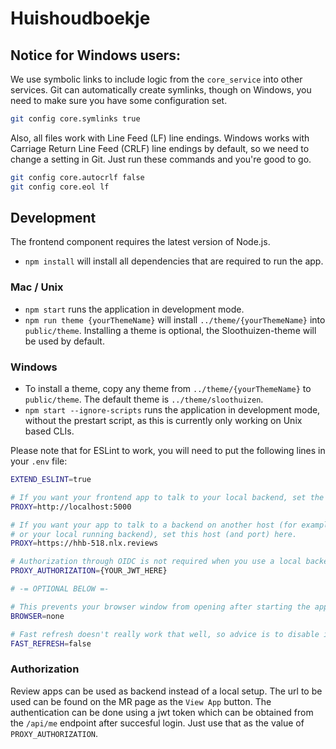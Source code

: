 # Huishoudboekje

## Notice for Windows users:
We use symbolic links to include logic from the `core_service` into other services. 
Git can automatically create symlinks, though on Windows, you need to make sure you have some configuration set.

```bash
git config core.symlinks true
```

Also, all files work with Line Feed (LF) line endings. Windows works with Carriage Return Line Feed (CRLF) line endings by default, so we need to change a setting in Git.
Just run these commands and you're good to go.

```bash
git config core.autocrlf false
git config core.eol lf
```


## Development
The frontend component requires the latest version of Node.js.

- `npm install` will install all dependencies that are required to run the app.

### Mac / Unix
- `npm start` runs the application in development mode.
- `npm run theme {yourThemeName}` will install `../theme/{yourThemeName}` into `public/theme`. 
  Installing a theme is optional, the Sloothuizen-theme will be used by default.

### Windows
- To install a theme, copy any theme from `../theme/{yourThemeName}` to `public/theme`. The default theme is `../theme/sloothuizen`.
- `npm start --ignore-scripts` runs the application in development mode, without the prestart script, as this is currently only working on Unix based CLIs. 

Please note that for ESLint to work, you will need to put the following lines in your `.env` file:

```bash
EXTEND_ESLINT=true

# If you want your frontend app to talk to your local backend, set the URL to it here.
PROXY=http://localhost:5000

# If you want your app to talk to a backend on another host (for example a review branch 
# or your local running backend), set this host (and port) here.
PROXY=https://hhb-518.nlx.reviews

# Authorization through OIDC is not required when you use a local backend in dev mode. For other backends we use a JsonWebToken to authorize directly against the proxy.
PROXY_AUTHORIZATION={YOUR_JWT_HERE}

# -= OPTIONAL BELOW =-

# This prevents your browser window from opening after starting the app.
BROWSER=none 

# Fast refresh doesn't really work that well, so advice is to disable it.
FAST_REFRESH=false
```

### Authorization
Review apps can be used as backend instead of a local setup. The url to be used can be found on the MR page as the `View App` button.
The authentication can be done using a jwt token which can be obtained from the `/api/me` endpoint after succesful login.
Just use that as the value of `PROXY_AUTHORIZATION`.